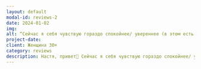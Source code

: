 ```yaml
---
layout: default
modal-id: reviews-2
date: 2024-01-02
img: 
alt: “Сейчас я себя чувствую гораздо спокойнее/ увереннее (в этом есть твоя большая работа😌), я могу разговаривать с мужем и решать конфликты с меньшим эмоциональными потерями для себя🤞🏻“
project-date: 
client: Женщина 30+
category: reviews
description: Настя, привет🙂 Сейчас я себя чувствую гораздо спокойнее/ увереннее (в этом есть твоя большая работа😌), я могу разговаривать с мужем и решать конфликты с меньшим эмоциональными потерями для себя🤞🏻 Я, конечно, перестала себя ковырять сильно и стала  более бережно к себе относиться. Часто открыто говорю, что капризничаю. Я стала больше дурачиться! 😁
---
```

